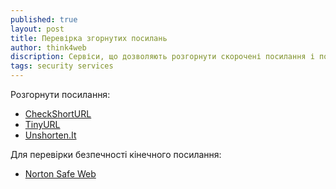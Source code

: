 ```yaml
---
published: true
layout: post
title: Перевірка згорнутих посилань
author: think4web
discription: Сервіси, що дозволяють розгорнути скорочені посилання і побачити куди вони ведуть та перевірити посилання на наявність шкідливого змісту.
tags: security services
---
```


Розгорнути посилання:
- [CheckShortURL](https://www.checkshorturl.com/)
- [TinyURL](https://tinyurl.com)
- [Unshorten.It](https://unshorten.it/)

Для перевірки безпечності кінечного посилання:
- [Norton Safe Web](https://safeweb.norton.com/)
